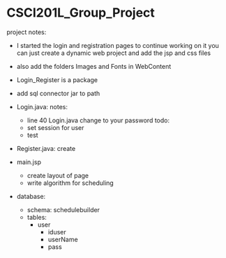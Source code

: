 # CSCI201L_Group_Project
project notes:
- I started the login and registration pages to continue working on it you can just create a dynamic web project and add the jsp and css files
- also add the folders Images and Fonts in WebContent
- Login_Register is a package
- add sql connector jar to path

- Login.java:
  notes:
    - line 40 Login.java change to your password 
  todo:
    - set session for user
    - test
- Register.java:
  create
  
- main.jsp
  - create layout of page
  - write algorithm for scheduling

- database:
  - schema: schedulebuilder
  - tables:
    - user
      - iduser
      - userName
      - pass
